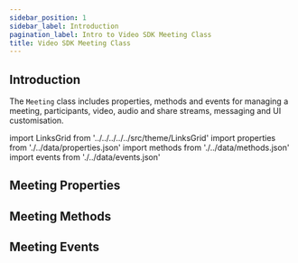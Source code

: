 ```yaml
---
sidebar_position: 1
sidebar_label: Introduction
pagination_label: Intro to Video SDK Meeting Class
title: Video SDK Meeting Class
---
```


<div class="sdk-api-ref">

## Introduction

The `Meeting` class includes properties, methods and events for managing a meeting, participants, video, audio and share streams, messaging and UI customisation.

import LinksGrid from '../../../../../src/theme/LinksGrid'
import properties from './../data/properties.json'
import methods from './../data/methods.json'
import events from './../data/events.json'

## Meeting Properties

<LinksGrid links={properties} />

## Meeting Methods

<LinksGrid links={methods} />

## Meeting Events

<LinksGrid links={events} />

</div>
